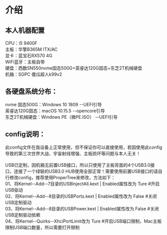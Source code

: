 介绍
===
本人机器配置
------------
CPU：i5 9400F<br>
主板：华擎B365M ITX/AC<br>
显卡：蓝宝石RX570 4G<br>
WiFi蓝牙：主板自带<br>
硬盘：西数SN550nvme固态500G+英睿达120G固态+东芝2T机械硬盘<br>
机箱：SGPC 傻瓜超人k99v2

各硬盘系统分布：<br>
------------
nvme  固态500G：Windows 10 1809 --UEFI引导<br>
英睿达120G固态：macOS 10.15.5 --opencore引导<br>
东芝2T机械硬盘：Windows PE（微PE.ISO） --UEFI引导<br>

config说明：<br>
------------
此config文件在我设备上正常使用，但不保证你可以直接使用，若因使用此config导致的第三次世界大战、宇宙射线增强、主板损坏等问题与本人无关！<br>
<br>
USB已定制，因机箱无前置USB接口，所以只使用了主板背面的4个USB3.0接口，连接了一个绿联的USB3.0 HUB使用全部正常！需要使用前置USB接口的请自行修改config，推荐使用ProperTree来修改，方法如下：<br>
01、将Kernel--Add--7目录的USBInjectAll.kext  |  Enabled属性改为 Ture  #开启USB驱动<br>
02、将Kernel--Add--8目录的USBPorts.kext  |  Enabled属性改为 False  #关闭USB定制驱动<br>
03、将Kernel--Add--8目录的USBPower.kext  |  Enabled属性改为 False  #关闭USB定制驱动依赖<br>
04、将Kernel--Quirks--XhciPortLimit改为 Ture  #开启USB端口限制，Mac主板限制USB端口数量，所以需要打开限制<br>